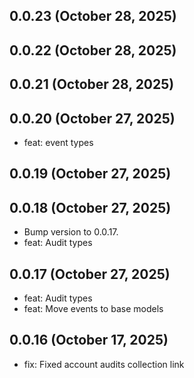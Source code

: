## 0.0.23 (October 28, 2025)


## 0.0.22 (October 28, 2025)


## 0.0.21 (October 28, 2025)


## 0.0.20 (October 27, 2025)
  - feat: event types

## 0.0.19 (October 27, 2025)


## 0.0.18 (October 27, 2025)
  - Bump version to 0.0.17.
  - feat: Audit types

## 0.0.17 (October 27, 2025)
  - feat: Audit types
  - feat: Move events to base models

## 0.0.16 (October 17, 2025)
  - fix: Fixed account audits collection link

